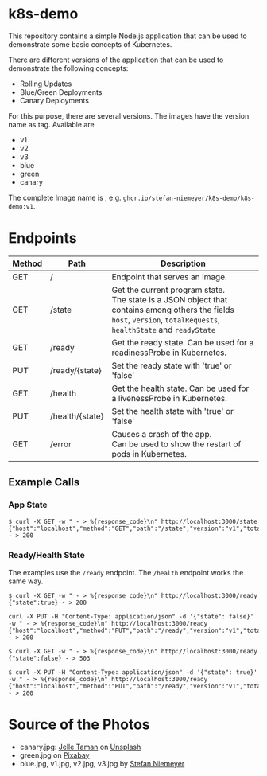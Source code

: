 # k8s-demo
This repository contains a simple Node.js application that can be used to demonstrate some basic concepts of Kubernetes.

There are different versions of the application that can be used to demonstrate the following concepts:
* Rolling Updates
* Blue/Green Deployments
* Canary Deployments

For this purpose, there are several versions. The images have the version name as tag. Available are
* v1
* v2
* v3
* blue
* green
* canary

The complete Image name is , e.g. `ghcr.io/stefan-niemeyer/k8s-demo/k8s-demo:v1`.

# Endpoints
| Method | Path            | Description                                                                                                                                                                |
|--------|-----------------|----------------------------------------------------------------------------------------------------------------------------------------------------------------------------|
| GET    | /               | Endpoint that serves an image.                                                                                                                                             |
| GET    | /state          | Get the current program state.<br/>The state is a JSON object that contains among others the fields<br/>`host`, `version`, `totalRequests`, `healthState` and `readyState` |
| GET    | /ready          | Get the ready state. Can be used for a readinessProbe in Kubernetes.                                                                                                       |
| PUT    | /ready/{state}  | Set the ready state with 'true' or 'false'                                                                                                                                 |
| GET    | /health         | Get the health state. Can be used for a livenessProbe in Kubernetes.                                                                                                       |
| PUT    | /health/{state} | Set the health state with 'true' or 'false'                                                                                                                                |
| GET    | /error          | Causes a crash of the app.<br/>Can be used to show the restart of pods in Kubernetes.                                                                                      |

## Example Calls

### App State
```shell
$ curl -X GET -w " - > %{response_code}\n" http://localhost:3000/state
{"host":"localhost","method":"GET","path":"/state","version":"v1","totalRequests":1,"readyState":true,"healthState":true} - > 200
```

### Ready/Health State
The examples use the `/ready` endpoint. The `/health` endpoint works the same way.

```shell
$ curl -X GET -w " - > %{response_code}\n" http://localhost:3000/ready
{"state":true} - > 200

curl -X PUT -H "Content-Type: application/json" -d '{"state": false}' -w " - > %{response_code}\n" http://localhost:3000/ready
{"host":"localhost","method":"PUT","path":"/ready","version":"v1","totalRequests":0,"readyState":false,"healthState":true} - > 200

$ curl -X GET -w " - > %{response_code}\n" http://localhost:3000/ready
{"state":false} - > 503

$ curl -X PUT -H "Content-Type: application/json" -d '{"state": true}' -w " - > %{response_code}\n" http://localhost:3000/ready
{"host":"localhost","method":"PUT","path":"/ready","version":"v1","totalRequests":0,"readyState":true,"healthState":true} - > 200
```

# Source of the Photos
* canary.jpg: [Jelle Taman](https://unsplash.com/@jelletaman?utm_content=creditCopyText&utm_medium=referral&utm_source=unsplash) on [Unsplash](https://unsplash.com/photos/60WkGpWyadY?utm_content=creditCopyText&utm_medium=referral&utm_source=unsplash)
* green.jpg on [Pixabay](https://pixabay.com/photos/animal-cat-domestic-eye-eyes-face-17545/)
* blue.jpg, v1.jpg, v2.jpg, v3.jpg by [Stefan Niemeyer](https://github.com/stefan-niemeyer)
